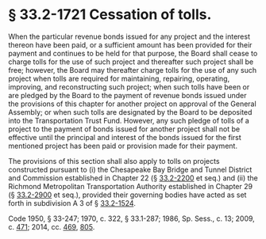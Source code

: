 # § 33.2-1721  Cessation of tolls.

<p>When the particular revenue bonds issued for any project and the interest thereon have been paid, or a sufficient amount has been provided for their payment and continues to be held for that purpose, the Board shall cease to charge tolls for the use of such project and thereafter such project shall be free; however, the Board may thereafter charge tolls for the use of any such project when tolls are required for maintaining, repairing, operating, improving, and reconstructing such project; when such tolls have been or are pledged by the Board to the payment of revenue bonds issued under the provisions of this chapter for another project on approval of the General Assembly; or when such tolls are designated by the Board to be deposited into the Transportation Trust Fund. However, any such pledge of tolls of a project to the payment of bonds issued for another project shall not be effective until the principal and interest of the bonds issued for the first mentioned project has been paid or provision made for their payment.</p><p>The provisions of this section shall also apply to tolls on projects constructed pursuant to (i) the Chesapeake Bay Bridge and Tunnel District and Commission established in Chapter 22 (§ <a href='/vacode/33.2-2200/'>33.2-2200</a> et seq.) and (ii) the Richmond Metropolitan Transportation Authority established in Chapter 29 (§ <a href='/vacode/33.2-2900/'>33.2-2900</a> et seq.), provided their governing bodies have acted as set forth in subdivision A 3 of § <a href='/vacode/33.2-1524/'>33.2-1524</a>.</p><p>Code 1950, § 33-247; 1970, c. 322, § 33.1-287; 1986, Sp. Sess., c. 13;  2009, c. <a href='http://lis.virginia.gov/cgi-bin/legp604.exe?091+ful+CHAP0471'>471</a>; 2014, cc. <a href='http://lis.virginia.gov/cgi-bin/legp604.exe?141+ful+CHAP0469'>469</a>, <a href='http://lis.virginia.gov/cgi-bin/legp604.exe?141+ful+CHAP0805'>805</a>.</p>